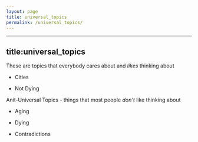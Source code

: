 ```yaml
---
layout: page
title: universal_topics
permalink: /universal_topics/
---
```

---
title:universal_topics
---
These are topics that everybody cares about and *likes* thinking about

- Cities

- Not Dying

Anit-Universal Topics - things that most people *don't* like thinking about

- Aging

- Dying

- Contradictions